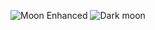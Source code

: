 ![Moon Enhanced](https://github.com/user-attachments/assets/79271484-156c-4fd4-b02a-4d80e07bd090)
![Dark moon](https://github.com/user-attachments/assets/9bae3d8d-cdb0-48f6-bbee-f73fe536d142)
